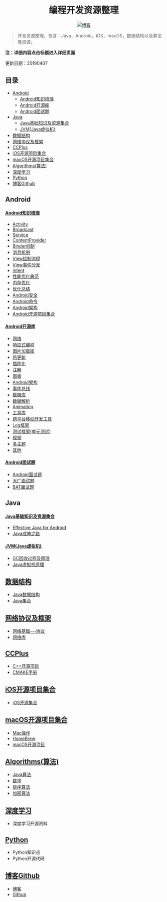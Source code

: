 <h1 align="center">编程开发资源整理</h1>

<p align="center">
  <a href="http://codemx.cn"><img src="https://img.shields.io/badge/博客-blog-brightgreen.svg" alt="博客">
  </a>
</p>


>开发资源整理，包含：Java，Android，iOS，macOS，数据结构以及算法等资源。

**注：详细内容点击标题进入详细页面**

更新日期：20190407

## 目录
* [Android](#Android)
    * [Android知识梳理](#Android知识梳理)
    * [Android开源库](#Android开源库)
    * [Android面试题](#Android面试题)
* [Java](#Java)
    * [Java基础知识及资源集合](#Java基础知识及资源集合)
    * [JVM(Java虚拟机)](#JVM(Java虚拟机))
* [数据结构](#数据结构)
* [网络协议及框架](#网络协议及框架)
* [CCPlus](#CCPlus)
* [iOS开源项目集合](#iOS开源项目集合)
* [macOS开源项目集合](#macOS开源项目集合)
* [Algorithms(算法)](#Algorithms(算法))
* [深度学习](#深度学习)
* [Python](#Python)
* [博客Github](#博客Github)


## Android
#### [Android知识梳理](/Android/Android.md)
* [Activity](/Android/Android.md#Activity)
* [Broadcast](/Android/Android.md#Broadcast)
* [Service](/Android/Android.md#Service)
* [ContentProvider](/Android/Android.md#ContentProvider)
* [Binder机制](/Android/Android.md#Binder机制)
* [消息机制](/Android/Android.md#消息机制)
* [View绘制流程](/Android/Android.md#View绘制流程)
* [View事件分发](/Android/Android.md#View事件分发)
* [Intent](/Android/Android.md#Intent)
* [性能优化典范](/Android/Android.md#性能优化典范)
* [内存优化](/Android/Android.md#内存优化)
* [优化总结](/Android/Android.md#优化总结)
* [Android安全](/Android/Android.md#Android安全)
* [Android命令](/Android/Android.md#Android命令)
* [Android架构](/Android/Android.md#Android架构)
* [Android开源项目集合](/Android/Android.mdAndroid开源项目集合)

#### [Android开源库](/Android/OpenSource/Library.md)
* [网络](/Android/OpenSource/Library.md#网络)
* [响应式编程](/Android/OpenSource/Library.md#ReactiveX)
* [图片加载库](/Android/OpenSource/Library.md#图片加载及显示)
* [热更新](/Android/OpenSource/Library.md#热更新)
* [插件化](/Android/OpenSource/Library.md#插件化)
* [注解](/Android/OpenSource/Library.md#注解)
* [图表](/Android/OpenSource/Library.md#图表)
* [Android架构](/Android/OpenSource/Library.md#Android架构)
* [事件总线](/Android/OpenSource/Library.md#事件总线)
* [数据库](/Android/OpenSource/Library.md#数据库)
* [数据解析](/Android/OpenSource/Library.md#数据解析)
* [Animation](/Android/OpenSource/Library.md#Animation)
* [工具库](/Android/OpenSource/Library.md#工具库)
* [跨平台移动开发工具](/Android/OpenSource/Library.md#跨平台移动开发工具)
* [Log框架](/Android/OpenSource/Library.md#Log框架)
* [测试框架(单元测试)](/Android/OpenSource/Library.md#测试框架(单元测试))
* [视频](/Android/OpenSource/Library.md#视频)
* [多主题](/Android/OpenSource/Library.md#多主题)
* [其他](/Android/OpenSource/Library.md#其他)

#### [Android面试题](/Interview/Interview.md)
* [Android面试题](/Interview/CodeMXInterview.md)
* [大厂面试题](/Interview/BigCompanyInterview.md)
* [BAT面试题](/Interview/BATInterview2018.md)

## Java
#### [Java基础知识及资源集合](/Java/Java.md)
* [Effective Java for Android](/Java/EffectiveJava4Android.md)
* [Java成神之路](/Java/JavaSummary.md)

#### [JVM(Java虚拟机)](/Java/JVM.md)
* [GC回收过程及原理](/Java/JVM.md#GC回收过程及原理)
* [Java虚拟机原理](/Java/JVM.md#Java虚拟机原理)

## [数据结构](/Algorithm/Structures.md)
* [Java数据结构](/Algorithm/Structures.md#Java数据结构和算法)
* [Java集合](/Algorithm/Structures.md#Java集合)

## [网络协议及框架](/Net/Net.md)
* [网络基础---协议](/Net/Net.md#网络协议)
* [网络库](/Net/Net.md#网络库)

## [CCPlus](/CCPlus/CCPlus.md)
* [C++开源项目](/CCPlus/CPlus.md#C++开源项目)
* [CMAKE手册](/CCPlus/CPlus.md#CMAKE手册)

## [iOS开源项目集合](/iOS/iOS.md)
* [iOS开源集合](/iOS/iOS.md#开源集合)

## [macOS开源项目集合](/macOS/macOS.md)
* [Mac操作](/macOS/macOS.md#Mac操作)
* [HomeBrew](/macOS/macOS.md#HomeBrew)
* [macOS开源项目](/macOS/macOS.md#macOS开源项目)

## [Algorithms(算法)](/Algorithm/Algorithm.md)
* [Java算法](/Algorithm/Algorithm.md#Java算法)
* [数学](/Algorithm/Algorithm.md#数学)
* [排序算法](/Algorithm/Algorithm.md#加密算法)
* [加密算法](/Algorithm/Algorithm.md#加密算法)

## [深度学习](/DeepLearn/DeepLearn.md)
* 深度学习开源资料

## [Python](/Python/Python.md)
* Python知识点
* Python开源代码

## [博客Github](/Blog/Blog.md)
* [博客](/Blog/Blog.md#博客)
* [Github](/Blog/Blog.md#Github)

